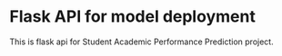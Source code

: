 # Flask API for model deployment

This is flask api for Student Academic Performance Prediction project. 
